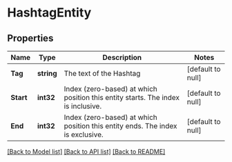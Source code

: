 # HashtagEntity

## Properties
Name | Type | Description | Notes
------------ | ------------- | ------------- | -------------
**Tag** | **string** | The text of the Hashtag | [default to null]
**Start** | **int32** | Index (zero-based) at which position this entity starts.  The index is inclusive. | [default to null]
**End** | **int32** | Index (zero-based) at which position this entity ends.  The index is exclusive. | [default to null]

[[Back to Model list]](../README.md#documentation-for-models) [[Back to API list]](../README.md#documentation-for-api-endpoints) [[Back to README]](../README.md)

